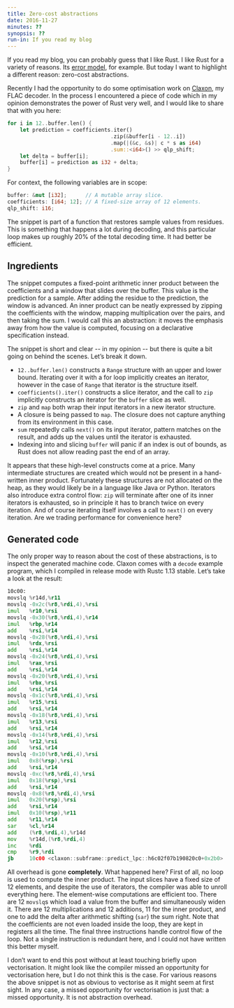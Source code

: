 ```yaml
---
title: Zero-cost abstractions
date: 2016-11-27
minutes: ??
synopsis: ??
run-in: If you read my blog
---
```


If you read my blog,
you can probably guess that I like Rust.
I like Rust for a variety of reasons.
Its [error model][error-model], for example.
But today I want to highlight a different reason:
zero-cost abstractions.

Recently I had the opportunity
to do some optimisation work on [Claxon][claxon],
my FLAC decoder.
In the process I encountered a piece of code
which in my opinion demonstrates the power of Rust very well,
and I would like to share that with you here:

```rust
for i in 12..buffer.len() {
    let prediction = coefficients.iter()
                                 .zip(&buffer[i - 12..i])
                                 .map(|(&c, &s)| c * s as i64)
                                 .sum::<i64>() >> qlp_shift;
    let delta = buffer[i];
    buffer[i] = prediction as i32 + delta;
}
```

For context, the following variables are in scope:

```rust
buffer: &mut [i32];      // A mutable array slice.
coefficients: [i64; 12]; // A fixed-size array of 12 elements.
qlp_shift: i16;
```

The snippet is part of a function that restores sample values from residues.
This is something that happens a lot during decoding,
and this particular loop makes up roughly 20% of the total decoding time.
It had better be efficient.

Ingredients
-----------

The snippet computes a fixed-point arithmetic inner product
between the coefficients and a window that slides over the buffer.
This value is the prediction for a sample.
After adding the residue to the prediction, the window is advanced.
An inner product can be neatly expressed by zipping the coefficients with the window,
mapping multiplication over the pairs,
and then taking the sum.
I would call this an abstraction:
it moves the emphasis away from how the value is computed,
focusing on a declarative specification instead.

The snippet is short and clear -- in my opinion --
but there is quite a bit going on behind the scenes.
Let’s break it down.

 * `12..buffer.len()` constructs a `Range` structure with an upper and lower bound.
   Iterating over it with a for loop implicitly creates an iterator,
   however in the case of `Range` that iterator is the structure itself.
 * `coefficients().iter()` constructs a slice iterator,
   and the call to `zip` implicitly constructs an iterator for the `buffer` slice as well.
 * `zip` and `map` both wrap their input iterators in a new iterator structure.
 * A closure is being passed to `map`.
   The closure does not capture anything from its environment in this case.
 * `sum` repeatedly calls `next()` on its input iterator,
   pattern matches on the result,
   and adds up the values until the iterator is exhausted.
 * Indexing into and slicing `buffer` will panic if an index is out of bounds,
   as Rust does not allow reading past the end of an array.

It appears that these high-level constructs come at a price.
Many intermediate structures are created
which would not be present in a hand-written inner product.
Fortunately these structures are not allocated on the heap,
as they would likely be in a language like Java or Python.
Iterators also introduce extra control flow:
`zip` will terminate after one of its inner iterators is exhausted,
so in principle it has to branch twice on every iteration.
And of course iterating itself involves a call to `next()` on every iteration.
Are we trading performance for convenience here?

Generated code
--------------

The only proper way to reason about the cost of these abstractions,
is to inspect the generated machine code.
Claxon comes with a `decode` example program,
which I compiled in release mode with Rustc 1.13 stable.
Let’s take a look at the result:

```asm
10c00:
movslq %r14d,%r11
movslq -0x2c(%r8,%rdi,4),%rsi
imul   %r10,%rsi
movslq -0x30(%r8,%rdi,4),%r14
imul   %rbp,%r14
add    %rsi,%r14
movslq -0x28(%r8,%rdi,4),%rsi
imul   %rdx,%rsi
add    %rsi,%r14
movslq -0x24(%r8,%rdi,4),%rsi
imul   %rax,%rsi
add    %rsi,%r14
movslq -0x20(%r8,%rdi,4),%rsi
imul   %rbx,%rsi
add    %rsi,%r14
movslq -0x1c(%r8,%rdi,4),%rsi
imul   %r15,%rsi
add    %rsi,%r14
movslq -0x18(%r8,%rdi,4),%rsi
imul   %r13,%rsi
add    %rsi,%r14
movslq -0x14(%r8,%rdi,4),%rsi
imul   %r12,%rsi
add    %rsi,%r14
movslq -0x10(%r8,%rdi,4),%rsi
imul   0x8(%rsp),%rsi
add    %rsi,%r14
movslq -0xc(%r8,%rdi,4),%rsi
imul   0x18(%rsp),%rsi
add    %rsi,%r14
movslq -0x8(%r8,%rdi,4),%rsi
imul   0x20(%rsp),%rsi
add    %rsi,%r14
imul   0x10(%rsp),%r11
add    %r11,%r14
sar    %cl,%r14
add    (%r8,%rdi,4),%r14d
mov    %r14d,(%r8,%rdi,4)
inc    %rdi
cmp    %r9,%rdi
jb     10c00 <claxon::subframe::predict_lpc::h6c02f07b190820c0+0x2b0>
```

All overhead is gone **completely**.
What happened here?
First of all, no loop is used to compute the inner product.
The input slices have a fixed size of 12 elements,
and despite the use of iterators,
the compiler was able to unroll everything here.
The element-wise computations are efficient too.
There are 12 `movslq`s which load a value from the buffer and simultaneously widen it.
There are 12 multiplications and 12 additions,
11 for the inner product,
and one to add the delta
after arithmetic shifting (`sar`) the sum right.
Note that the coefficients are not even loaded inside the loop,
they are kept in registers all the time.
The final three instructions handle control flow of the loop.
Not a single instruction is redundant here,
and I could not have written this better myself.

I don’t want to end this post without at least touching briefly upon vectorisation.
It might look like the compiler missed an opportunity for vectorisation here,
but I do not think this is the case.
For various reasons
the above snippet is not as obvious to vectorise as it might seem at first sight.
In any case,
a missed opportunity for vectorisation is just that: a missed opportunity.
It is not abstraction overhead.

[error-model]: /2015/06/17/exceptional-results-error-handling-in-csharp-and-rust
[claxon]:      https://github.com/ruuda/claxon
